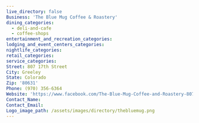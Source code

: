 ```yaml
---
live_directory: false
Business: 'The Blue Mug Coffee & Roastery'
dining_categories:
  - deli-and-cafe
  - coffee-shops
entertainment_and_recreation_categories:
lodging_and_event_centers_categories:
nightlife_categories:
retail_categories:
service_categories:
Street: 807 17th Street
City: Greeley
State: Colorado
Zip: '80631'
Phone: (970) 356-6364
Website: 'https://www.facebook.com/The-Blue-Mug-Coffee-and-Roastery-807-17th-Street-Greeley-270784328966/?fref=ts'
Contact_Name:
Contact_Email:
Logo_image_path: /assets/images/directory/thebluemug.png
---
```



